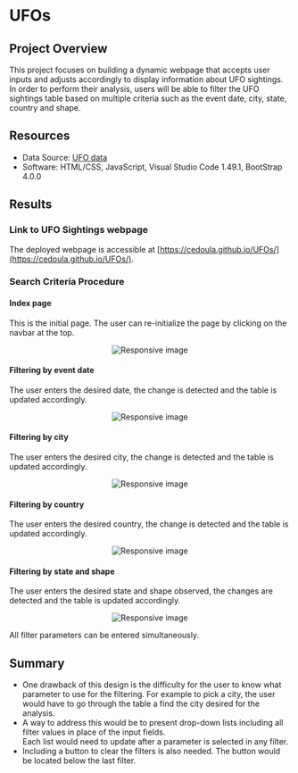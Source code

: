 # UFOs

## Project Overview
This project focuses on building a dynamic webpage that accepts user inputs and adjusts accordingly to display information about UFO sightings.\
In order to perform their analysis, users will be able to filter the UFO sightings table based on multiple criteria such as the event date, city, state, country and shape. 

## Resources
- Data Source: [UFO data](https://github.com/cedoula/UFOs/blob/main/static/js/data.js)
- Software: HTML/CSS, JavaScript, Visual Studio Code 1.49.1, BootStrap 4.0.0

## Results

### Link to UFO Sightings webpage
The deployed webpage is accessible at [https://cedoula.github.io/UFOs/](https://cedoula.github.io/UFOs/).

### Search Criteria Procedure

#### Index page
This is the initial page. The user can re-initialize the page by clicking on the navbar at the top.
<p align="center">
    <img src="https://user-images.githubusercontent.com/68669675/95640606-285aa000-0a63-11eb-9bee-08b8b7b208ce.png" class="img-responsive" alt="Responsive image"> 
</p>

#### Filtering by event date
The user enters the desired date, the change is detected and the table is updated accordingly.
<p align="center">
    <img src="https://user-images.githubusercontent.com/68669675/95640607-28f33680-0a63-11eb-87e9-23864f2d0b01.png" class="img-responsive" alt="Responsive image"> 
</p>

#### Filtering by city
The user enters the desired city, the change is detected and the table is updated accordingly.
<p align="center">
    <img src="https://user-images.githubusercontent.com/68669675/95640608-28f33680-0a63-11eb-992b-0c219063722a.png" class="img-responsive" alt="Responsive image"> 
</p>

#### Filtering by country
The user enters the desired country, the change is detected and the table is updated accordingly.
<p align="center">
    <img src="https://user-images.githubusercontent.com/68669675/95640609-298bcd00-0a63-11eb-8932-b7a39a0976c8.png" class="img-responsive" alt="Responsive image"> 
</p>

#### Filtering by state and shape
The user enters the desired state and shape observed, the changes are detected and the table is updated accordingly.
<p align="center">
    <img src="https://user-images.githubusercontent.com/68669675/95640610-298bcd00-0a63-11eb-95ab-530e283f01f7.png" class="img-responsive" alt="Responsive image"> 
</p>
All filter parameters can be entered simultaneously.
<br>

## Summary
- One drawback of this design is the difficulty for the user to know what parameter to use for the filtering. For example to pick a city, the user would have to go through the table a find the city desired for the analysis.
- A way to address this would be to present drop-down lists including all filter values in place of the input fields.<br>
Each list would need to update after a parameter is selected in any filter.
- Including a button to clear the filters is also needed. The button would be located below the last filter.